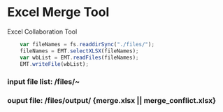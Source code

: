 # Excel Merge Tool
Excel Collaboration Tool

```javascript
	var fileNames = fs.readdirSync("./files/");
	fileNames = EMT.selectXLSX(fileNames);
	var wbList = EMT.readFiles(fileNames);
	EMT.writeFile(wbList);
```

### input file list: /files/~

### ouput file: /files/output/ {merge.xlsx || merge_conflict.xlsx}
